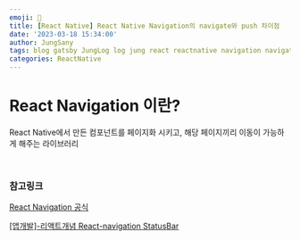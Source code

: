 ```yaml
---
emoji: 🍄
title: [React Native] React Native Navigation의 navigate와 push 차이점
date: '2023-03-18 15:34:00'
author: JungSany
tags: blog gatsby JungLog log jung react reactnative navigation navigate push
categories: ReactNative
---
```


# React Navigation 이란?

React Native에서 만든 컴포넌트를 페이지화 시키고, 해당 페이지끼리 이동이 가능하게 해주는 라이브러리

<br/>

### 참고링크

[React Navigation 공식](https://reactnavigation.org)

[[앱개발]-리액트개념 React-navigation StatusBar](https://velog.io/@dlghgus5656/앱개발-vb06gkj3)

<br/>

```toc

```
